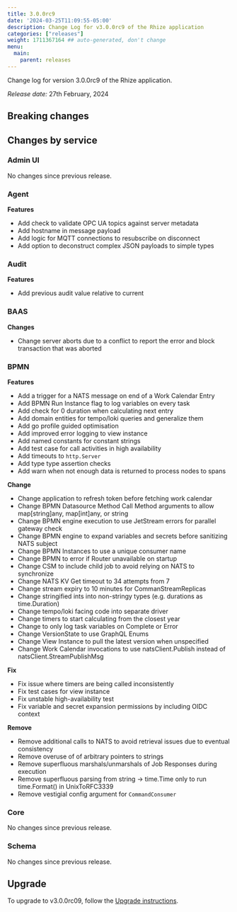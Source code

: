 ```yaml
---
title: 3.0.0rc9
date: '2024-03-25T11:09:55-05:00'
description: Change Log for v3.0.0rc9 of the Rhize application
categories: ["releases"]
weight: 1711367164 ## auto-generated, don't change
menu:
  main:
    parent: releases
---
```


Change log for version 3.0.0rc9 of the Rhize application.

_Release date:_ 27th February, 2024

## Breaking changes

## Changes by service

### Admin UI

No changes since previous release.

### Agent

**Features**

- Add check to validate OPC UA topics against server metadata
- Add hostname in message payload
- Add logic for MQTT connections to resubscribe on disconnect
- Add option to deconstruct complex JSON payloads to simple types

### Audit

**Features**

- Add previous audit value relative to current

### BAAS

**Changes**

- Change server aborts due to a conflict to report the error and block transaction that was aborted

### BPMN

**Features**

- Add a trigger for a NATS message on end of a Work Calendar Entry
- Add BPMN Run Instance flag to log variables on every task
- Add check for 0 duration when calculating next entry
- Add domain entities for tempo/loki queries and generalize them
- Add go profile guided optimisation
- Add improved error logging to view instance
- Add named constants for constant strings
- Add test case for call activities in high availability
- Add timeouts to `http.Server`
- Add type type assertion checks
- Add warn when not enough data is returned to process nodes to spans

**Change**

- Change application to refresh token before fetching work calendar
- Change BPMN Datasource Method Call Method arguments to allow map[string]any, map[int]any, or string
- Change BPMN engine execution to use JetStream errors for parallel gateway check
- Change BPMN engine to expand variables and secrets before sanitizing NATS subject
- Change BPMN Instances to use a unique consumer name
- Change BPMN to error if Router unavailable on startup
- Change CSM to include child job to avoid relying on NATS to synchronize
- Change NATS KV Get timeout to 34 attempts from 7
- Change stream expiry to 10 minutes for CommanStreamReplicas
- Change stringified ints into non-stringy types (e.g. durations as time.Duration)
- Change tempo/loki facing code into separate driver
- Change timers to start calculating from the closest year
- Change to only log task variables on Complete or Error
- Change VersionState to use GraphQL Enums
- Change View Instance to pull the latest version when unspecified
- Change Work Calendar invocations to use natsClient.Publish instead of natsClient.StreamPublishMsg

**Fix**

- Fix issue where timers are being called inconsistently
- Fix test cases for view instance
- Fix unstable high-availability test
- Fix variable and secret expansion permissions by including OIDC context

**Remove**

- Remove additional calls to NATS to avoid retrieval issues due to eventual consistency 
- Remove overuse of of arbitrary pointers to strings
- Remove superfluous marshals/unmarshals of Job Responses during execution
- Remove superfluous parsing from string -> time.Time only to run time.Format() in UnixToRFC3339
- Remove vestigial config argument for `CommandConsumer`

### Core

No changes since previous release.

### Schema

No changes since previous release.

## Upgrade

To upgrade to v3.0.0rc09, follow the [Upgrade instructions](/deploy/upgrade).